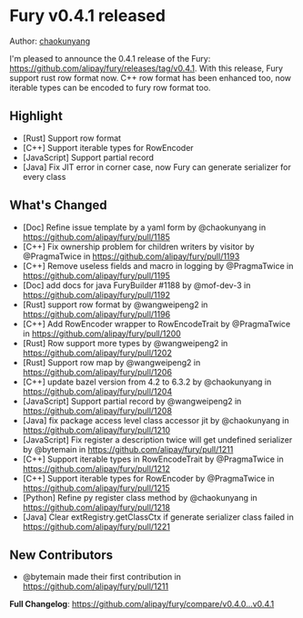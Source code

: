 # Fury v0.4.1 released

Author: [chaokunyang](https://github.com/chaokunyang)

I'm pleased to announce the 0.4.1 release of the Fury: https://github.com/alipay/fury/releases/tag/v0.4.1. With this release, Fury support rust row format now. C++ row format has been enhanced too, now iterable types can be encoded to fury row format too.

## Highlight
* [Rust] Support row format
* [C++] Support iterable types for RowEncoder 
* [JavaScript] Support partial record
* [Java] Fix JIT error in corner case, now Fury can generate serializer for every class

## What's Changed
* [Doc] Refine issue template by a yaml form by @chaokunyang in https://github.com/alipay/fury/pull/1185
* [C++] Fix ownership problem for children writers by visitor by @PragmaTwice in https://github.com/alipay/fury/pull/1193
* [C++] Remove useless fields and macro in logging by @PragmaTwice in https://github.com/alipay/fury/pull/1195
* [Doc] add docs for java FuryBuilder #1188 by @mof-dev-3 in https://github.com/alipay/fury/pull/1192
* [Rust] support row format by @wangweipeng2 in https://github.com/alipay/fury/pull/1196
* [C++] Add RowEncoder wrapper to RowEncodeTrait by @PragmaTwice in https://github.com/alipay/fury/pull/1200
* [Rust] Row support more types by @wangweipeng2 in https://github.com/alipay/fury/pull/1202
* [Rust] Support row map by @wangweipeng2 in https://github.com/alipay/fury/pull/1206
* [C++] update bazel version from 4.2 to 6.3.2 by @chaokunyang in https://github.com/alipay/fury/pull/1204
* [JavaScript] Support partial record by @wangweipeng2 in https://github.com/alipay/fury/pull/1208
* [Java] fix package access level class accessor jit by @chaokunyang in https://github.com/alipay/fury/pull/1210
* [JavaScript] Fix register a description twice will get undefined serializer by @bytemain in https://github.com/alipay/fury/pull/1211
* [C++] Support iterable types in RowEncodeTrait by @PragmaTwice in https://github.com/alipay/fury/pull/1212
* [C++] Support iterable types for RowEncoder by @PragmaTwice in https://github.com/alipay/fury/pull/1215
* [Python] Refine py register class method by @chaokunyang in https://github.com/alipay/fury/pull/1218
* [Java] Clear extRegistry.getClassCtx if generate serializer class failed in https://github.com/alipay/fury/pull/1221

## New Contributors
* @bytemain made their first contribution in https://github.com/alipay/fury/pull/1211

**Full Changelog**: https://github.com/alipay/fury/compare/v0.4.0...v0.4.1